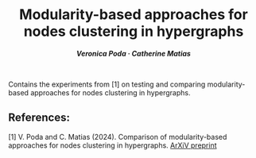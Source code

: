 <h1 align="center">Modularity-based approaches for nodes clustering in hypergraphs</h1>
<p align="center"> <span style="font-size: 14px;"><em><strong>Veronica Poda &middot; Catherine Matias</strong></em></span> </p>
<br>


Contains the experiments from [1] on testing and comparing modularity-based approaches for nodes clustering in hypergraphs.

## References: 

  [1] V. Poda and C. Matias (2024). Comparison of modularity-based approaches for nodes clustering in hypergraphs. [ArXiV preprint](https://arxiv.org/abs/XXXXXX)
